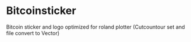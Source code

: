 # Bitcoinsticker
Bitcoin sticker and logo optimized for roland plotter (Cutcountour set and file convert to Vector) 
